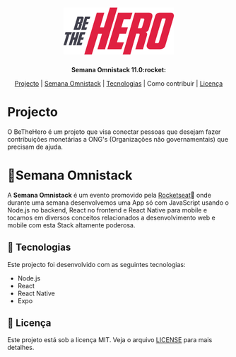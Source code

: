 <h1 align="center">
 <img src="./frontend/src/assets/logo.svg" width="250">
</h1>

<p align="center"><b>Semana Omnistack 11.0:rocket:</b></p>
<p align="center">
 <a href="#projecto">Projecto</a> | 
 <a href="#-rocket-semana-omnistack">Semana Omnistack</a> | 
 <a href="#rocket-tecnologias">Tecnologias</a> | 
 <a>Como contribuir</a> | 
 <a href="#memo-licença">Licença</a>
</p>

# Projecto
  O BeTheHero é um projeto que visa conectar pessoas que desejam fazer contribuições monetárias a ONG's (Organizações não governamentais) que precisam de ajuda.
  
# :rocket:Semana Omnistack
A **Semana Omnistack** é um evento promovido pela [Rocketseat](https://rocketseat.com.br):rocket: onde durante uma semana desenvolvemos uma App só com JavaScript usando o Node.js no backend, React no frontend e React Native para mobile e tocamos em diversos conceitos relacionados a desenvolvimento web e mobile com esta Stack altamente poderosa.

## :rocket: Tecnologias
Este projecto foi desenvolvido com as seguintes tecnologias:
* Node.js
* React
* React Native
* Expo

## :memo: Licença
Este projeto está sob a licença MIT. Veja o arquivo [LICENSE](LICENSE) para mais detalhes.
